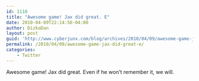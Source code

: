 ```yaml
---
id: 1118
title: "Awesome game! Jax did great. E"
date: 2010-04-09T22:14:56-04:00
author: DizkoDan
layout: post
guid: 'http://www.cyberjunx.com/blog/archives/2010/04/09/awesome-game-jax-did-great-e/'
permalink: /2010/04/09/awesome-game-jax-did-great-e/
categories:
    - Twitter
---
```


Awesome game! Jax did great. Even if he won’t remember it, we will.